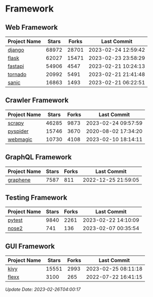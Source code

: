 # Framework

## Web Framework
| Project Name | Stars | Forks | Last Commit |
| ------------ | ----- | ----- | ----------- |
| [django](https://github.com/django/django) | 68972 | 28701 | 2023-02-24 12:59:42 |
| [flask](https://github.com/pallets/flask) | 62027 | 15471 | 2023-02-23 23:58:29 |
| [fastapi](https://github.com/tiangolo/fastapi) | 54906 | 4547 | 2023-02-21 10:24:13 |
| [tornado](https://github.com/tornadoweb/tornado) | 20992 | 5491 | 2023-02-21 21:41:48 |
| [sanic](https://github.com/sanic-org/sanic) | 16863 | 1493 | 2023-02-21 06:22:51 |

## Crawler Framework
| Project Name | Stars | Forks | Last Commit |
| ------------ | ----- | ----- | ----------- |
| [scrapy](https://github.com/scrapy/scrapy) | 46285 | 9873 | 2023-02-24 09:57:59 |
| [pyspider](https://github.com/binux/pyspider) | 15746 | 3670 | 2020-08-02 17:34:20 |
| [webmagic](https://github.com/code4craft/webmagic) | 10730 | 4108 | 2023-02-10 18:14:11 |

## GraphQL Framework
| Project Name | Stars | Forks | Last Commit |
| ------------ | ----- | ----- | ----------- |
| [graphene](https://github.com/graphql-python/graphene) | 7587 | 811 | 2022-12-25 21:59:05 |

## Testing Framework
| Project Name | Stars | Forks | Last Commit |
| ------------ | ----- | ----- | ----------- |
| [pytest](https://github.com/pytest-dev/pytest) | 9840 | 2261 | 2023-02-22 14:10:09 |
| [nose2](https://github.com/nose-devs/nose2) | 741 | 136 | 2023-02-07 00:35:54 |

## GUI Framework
| Project Name | Stars | Forks | Last Commit |
| ------------ | ----- | ----- | ----------- |
| [kivy](https://github.com/kivy/kivy) | 15551 | 2993 | 2023-02-25 08:11:18 |
| [flexx](https://github.com/flexxui/flexx) | 3100 | 265 | 2022-07-22 16:41:15 |

*Update Date: 2023-02-26T04:00:17*
